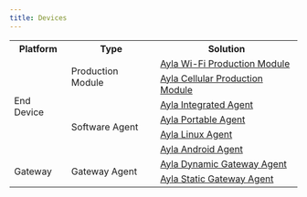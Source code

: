 ```yaml
---
title: Devices
---
```


<table>
<tr>
<th class="center">Platform</th>
<th class="center">Type</th>
<th class="center">Solution</th>
</tr>
<tr>
<td rowspan="6">End Device</td>
<td rowspan="2">Production Module</td>
<td><a href="/devices/ayla-wi-fi-production-module/">Ayla Wi-Fi Production Module</td>
</tr>
<tr>
<td><a href="">Ayla Cellular Production Module</td>
</tr>
<tr>
<td rowspan="4">Software Agent</td>
<td colspan="1"><a href="">Ayla Integrated Agent</a></td>
</tr>
<tr>
<td colspan="1"><a href="">Ayla Portable Agent</a></td>
</tr>
<tr>
<td colspan="1"><a href="/devices/ayla-linux-agent">Ayla Linux Agent</a></td>
</tr>
<tr>
<td colspan="1"><a href="">Ayla Android Agent</a></td>
</tr>
<tr>
<td rowspan="2">Gateway</td>
<td rowspan="2">Gateway Agent</td>
<td colspan="1"><a href="">Ayla Dynamic Gateway Agent</a></td>
</tr>
<tr>
<td colspan="1"><a href="">Ayla Static Gateway Agent</a></td>
</tr>
</table>
